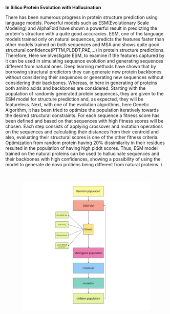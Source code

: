 **In Silico Protein Evolution with Hallucination**

There has been numerous progress in protein structure prediction using language models. Powerful models such as ESM(Evolutionary Scale Modeling) and AlphaFold have shown a powerful result in predicting the protein's structure with a quite good accuracies. ESM, one of the language models trained only on natural sequences, predicts the features faster than other models trained on both sequences and MSA and shows quite good structural confidence(PTTM,PLDDT,PAE,...) in protein structure predictions. Therefore,  Here we investigate ESM, to examine if the features captured by it can be used in simulating sequence evolution and generating sequences different from natural ones. Deep learning methods have shown that by borrowing structural predictors they can generate new protein backbones without considering their sequences or generating new sequences without considering their backbones. Whereas, in here in generating of proteins both amino acids and backbones are considered. Starting with the population of randomly generated protein sequences, they are given to the ESM model for structure prediction and, as expected, they will be featureless. Next, with one of the evolution algorithms, here Genetic Algorithm, it has been tried to optimize the population iteratively towards the desired structural constraints. For each sequence a fitness score has been defined and based on that  sequences with high fitness scores will be chosen. Each step consists of applying crossover and mutation operations on the sequences and calculating their distances from their centroid and also, evaluating their structural scores is one of the other fitness criteria.  Optimization from random protein having 20\% dissimilarity in their residues resulted in the population of having high plddt scores. Thus, ESM model trained on the natural proteins can be used to hallucinate sequences and their backbones with high confidences, showing a possibility of using the model to generate de novo protiens being different from natural proteins.
\\

<br>

<p align="center">
  <img src="Flowchart.jpg" alt="ProteinEvolution" width="400" height="400">
</p>
